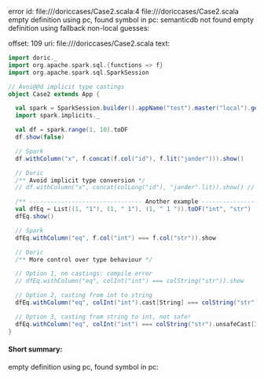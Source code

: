 error id: file://<WORKSPACE>/doriccases/Case2.scala:4
file://<WORKSPACE>/doriccases/Case2.scala
empty definition using pc, found symbol in pc: 
semanticdb not found
empty definition using fallback
non-local guesses:

offset: 109
uri: file://<WORKSPACE>/doriccases/Case2.scala
text:
```scala
import doric._
import org.apache.spark.sql.{functions => f}
import org.apache.spark.sql.SparkSession

// Avoi@@d implicit type castings
object Case2 extends App {

  val spark = SparkSession.builder().appName("test").master("local").getOrCreate()
  import spark.implicits._

  val df = spark.range(1, 10).toDF
  df.show(false)

  // Spark
  df.withColumn("x", f.concat(f.col("id"), f.lit("jander"))).show()

  // Doric
  /** Avoid implicit type conversion */
  // df.withColumn("x", concat(colLong("id"), "jander".lit)).show() // .cast[String]

  /** -------------------------------- Another example -------------------------------- */
  val dfEq = List((1, "1"), (1, " 1"), (1, " 1 ")).toDF("int", "str")
  dfEq.show()

  // Spark
  dfEq.withColumn("eq", f.col("int") === f.col("str")).show

  // Doric
  /** More control over type behaviour */

  // Option 1, no castings: compile error
  // dfEq.withColumn("eq", colInt("int") === colString("str")).show

  // Option 2, casting from int to string
  dfEq.withColumn("eq", colInt("int").cast[String] === colString("str")).show

  // Option 3, casting from string to int, not safe!
  dfEq.withColumn("eq", colInt("int") === colString("str").unsafeCast[Int]).show
}

```


#### Short summary: 

empty definition using pc, found symbol in pc: 
